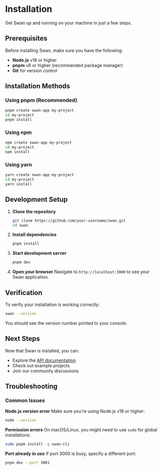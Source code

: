 # Installation

Get Swan up and running on your machine in just a few steps.

## Prerequisites

Before installing Swan, make sure you have the following:

- **Node.js** v18 or higher
- **pnpm** v8 or higher (recommended package manager)
- **Git** for version control

## Installation Methods

### Using pnpm (Recommended)

```bash
pnpm create swan-app my-project
cd my-project
pnpm install
```

### Using npm

```bash
npm create swan-app my-project
cd my-project
npm install
```

### Using yarn

```bash
yarn create swan-app my-project
cd my-project
yarn install
```

## Development Setup

1. **Clone the repository**

   ```bash
   git clone https://github.com/your-username/swan.git
   cd swan
   ```

2. **Install dependencies**

   ```bash
   pnpm install
   ```

3. **Start development server**

   ```bash
   pnpm dev
   ```

4. **Open your browser**
   Navigate to `http://localhost:3000` to see your Swan application.

## Verification

To verify your installation is working correctly:

```bash
swan --version
```

You should see the version number printed to your console.

## Next Steps

Now that Swan is installed, you can:

- Explore the [API documentation](/api/)
- Check out example projects
- Join our community discussions

## Troubleshooting

### Common Issues

**Node.js version error**
Make sure you're using Node.js v18 or higher:

```bash
node --version
```

**Permission errors**
On macOS/Linux, you might need to use `sudo` for global installations:

```bash
sudo pnpm install -g swan-cli
```

**Port already in use**
If port 3000 is busy, specify a different port:

```bash
pnpm dev --port 3001
```
